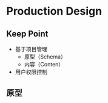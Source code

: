 # Production Design

## Keep Point

-   基于项目管理
    -   原型（Schema）
    -   内容（Conten）
-   用户权限控制

## 原型
